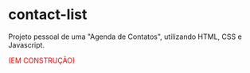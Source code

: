 # contact-list
Projeto pessoal de uma "Agenda de Contatos", utilizando HTML, CSS e Javascript.

<p style="color: #f00">(EM CONSTRUÇÃO)</p>
